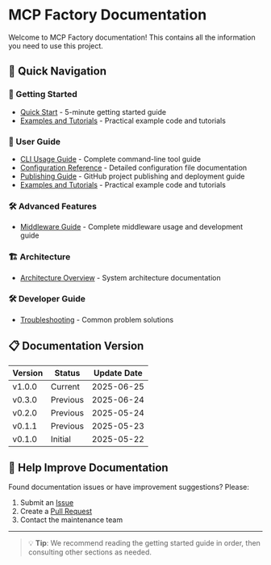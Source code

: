 # MCP Factory Documentation

Welcome to MCP Factory documentation! This contains all the information you need to use this project.

## 📖 Quick Navigation

### 🚀 Getting Started
- [Quick Start](getting-started.md) - 5-minute getting started guide
- [Examples and Tutorials](examples.md) - Practical example code and tutorials

### 🔧 User Guide
- [CLI Usage Guide](cli-guide.md) - Complete command-line tool guide
- [Configuration Reference](configuration.md) - Detailed configuration file documentation
- [Publishing Guide](publishing-guide.md) - GitHub project publishing and deployment guide
- [Examples and Tutorials](examples.md) - Practical example code and tutorials

### 🛠️ Advanced Features
- [Middleware Guide](middleware.md) - Complete middleware usage and development guide

### 🏗️ Architecture
- [Architecture Overview](architecture/README.md) - System architecture documentation

### 🛠️ Developer Guide
- [Troubleshooting](troubleshooting.md) - Common problem solutions

## 📋 Documentation Version

| Version | Status | Update Date |
|---------|--------|-------------|
| v1.0.0 | Current | 2025-06-25 |
| v0.3.0 | Previous | 2025-06-24 |
| v0.2.0 | Previous | 2025-05-24 |
| v0.1.1 | Previous | 2025-05-23 |
| v0.1.0 | Initial | 2025-05-22 |

## 🤝 Help Improve Documentation

Found documentation issues or have improvement suggestions? Please:
1. Submit an [Issue](https://github.com/your-repo/issues)
2. Create a [Pull Request](https://github.com/your-repo/pulls)
3. Contact the maintenance team

---

> 💡 **Tip**: We recommend reading the getting started guide in order, then consulting other sections as needed. 